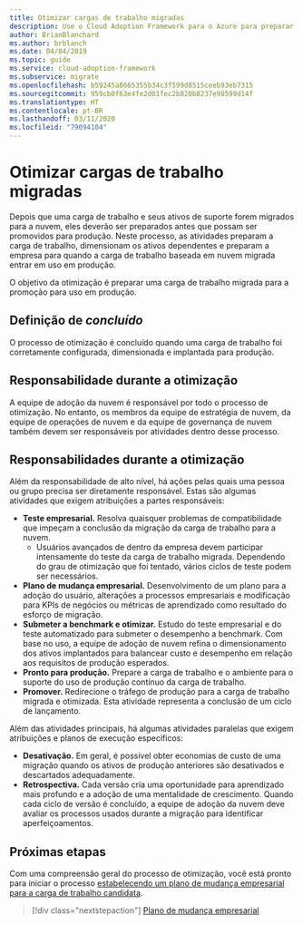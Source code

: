 ```yaml
---
title: Otimizar cargas de trabalho migradas
description: Use o Cloud Adoption Framework para o Azure para preparar sua carga de trabalho e ativos migrados para serem promovidos para produção.
author: BrianBlanchard
ms.author: brblanch
ms.date: 04/04/2019
ms.topic: guide
ms.service: cloud-adoption-framework
ms.subservice: migrate
ms.openlocfilehash: b59245a8665355b34c3f599d8515ceeb93eb7315
ms.sourcegitcommit: 959cb0f63e4fe2d01fec2b820b8237e98599d14f
ms.translationtype: HT
ms.contentlocale: pt-BR
ms.lasthandoff: 03/11/2020
ms.locfileid: "79094104"
---
```

# <a name="optimize-migrated-workloads"></a>Otimizar cargas de trabalho migradas

Depois que uma carga de trabalho e seus ativos de suporte forem migrados para a nuvem, eles deverão ser preparados antes que possam ser promovidos para produção. Neste processo, as atividades preparam a carga de trabalho, dimensionam os ativos dependentes e preparam a empresa para quando a carga de trabalho baseada em nuvem migrada entrar em uso em produção.

O objetivo da otimização é preparar uma carga de trabalho migrada para a promoção para uso em produção.

## <a name="definition-of-done"></a>Definição de *concluído*

O processo de otimização é concluído quando uma carga de trabalho foi corretamente configurada, dimensionada e implantada para produção.

## <a name="accountability-during-optimization"></a>Responsabilidade durante a otimização

A equipe de adoção da nuvem é responsável por todo o processo de otimização. No entanto, os membros da equipe de estratégia de nuvem, da equipe de operações de nuvem e da equipe de governança de nuvem também devem ser responsáveis por atividades dentro desse processo.

## <a name="responsibilities-during-optimization"></a>Responsabilidades durante a otimização

Além da responsabilidade de alto nível, há ações pelas quais uma pessoa ou grupo precisa ser diretamente responsável. Estas são algumas atividades que exigem atribuições a partes responsáveis:

- **Teste empresarial.** Resolva quaisquer problemas de compatibilidade que impeçam a conclusão da migração da carga de trabalho para a nuvem.
  - Usuários avançados de dentro da empresa devem participar intensamente do teste da carga de trabalho migrada. Dependendo do grau de otimização que foi tentado, vários ciclos de teste podem ser necessários.
- **Plano de mudança empresarial.** Desenvolvimento de um plano para a adoção do usuário, alterações a processos empresariais e modificação para KPIs de negócios ou métricas de aprendizado como resultado do esforço de migração.
- **Submeter a benchmark e otimizar.** Estudo do teste empresarial e do teste automatizado para submeter o desempenho a benchmark. Com base no uso, a equipe de adoção de nuvem refina o dimensionamento dos ativos implantados para balancear custo e desempenho em relação aos requisitos de produção esperados.
- **Pronto para produção.** Prepare a carga de trabalho e o ambiente para o suporte do uso de produção contínuo da carga de trabalho.
- **Promover.** Redirecione o tráfego de produção para a carga de trabalho migrada e otimizada. Esta atividade representa a conclusão de um ciclo de lançamento.

Além das atividades principais, há algumas atividades paralelas que exigem atribuições e planos de execução específicos:

- **Desativação.** Em geral, é possível obter economias de custo de uma migração quando os ativos de produção anteriores são desativados e descartados adequadamente.
- **Retrospectiva.** Cada versão cria uma oportunidade para aprendizado mais profundo e a adoção de uma mentalidade de crescimento. Quando cada ciclo de versão é concluído, a equipe de adoção da nuvem deve avaliar os processos usados durante a migração para identificar aperfeiçoamentos.

## <a name="next-steps"></a>Próximas etapas

Com uma compreensão geral do processo de otimização, você está pronto para iniciar o processo [estabelecendo um plano de mudança empresarial para a carga de trabalho candidata](./business-change-plan.md).

> [!div class="nextstepaction"]
> [Plano de mudança empresarial](./business-change-plan.md)

